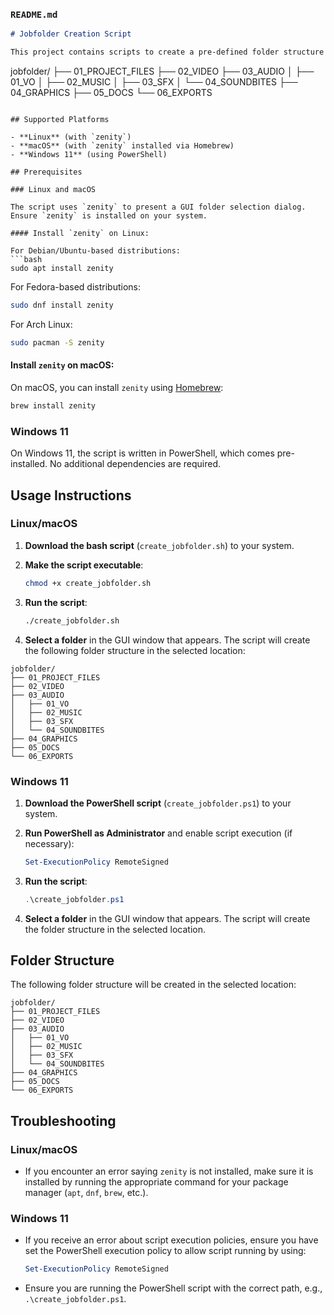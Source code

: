
### `README.md`

```markdown
# Jobfolder Creation Script

This project contains scripts to create a pre-defined folder structure (`jobfolder`) in a location specified by the user. The folder structure is as follows:

```
jobfolder/
├── 01_PROJECT_FILES
├── 02_VIDEO
├── 03_AUDIO
│   ├── 01_VO
│   ├── 02_MUSIC
│   ├── 03_SFX
│   └── 04_SOUNDBITES
├── 04_GRAPHICS
├── 05_DOCS
└── 06_EXPORTS
```

## Supported Platforms

- **Linux** (with `zenity`)
- **macOS** (with `zenity` installed via Homebrew)
- **Windows 11** (using PowerShell)

## Prerequisites

### Linux and macOS

The script uses `zenity` to present a GUI folder selection dialog. Ensure `zenity` is installed on your system.

#### Install `zenity` on Linux:

For Debian/Ubuntu-based distributions:
```bash
sudo apt install zenity
```

For Fedora-based distributions:
```bash
sudo dnf install zenity
```

For Arch Linux:
```bash
sudo pacman -S zenity
```

#### Install `zenity` on macOS:

On macOS, you can install `zenity` using [Homebrew](https://brew.sh/):
```bash
brew install zenity
```

### Windows 11

On Windows 11, the script is written in PowerShell, which comes pre-installed. No additional dependencies are required.

## Usage Instructions

### Linux/macOS

1. **Download the bash script** (`create_jobfolder.sh`) to your system.
2. **Make the script executable**:
   ```bash
   chmod +x create_jobfolder.sh
   ```

3. **Run the script**:
   ```bash
   ./create_jobfolder.sh
   ```

4. **Select a folder** in the GUI window that appears. The script will create the following folder structure in the selected location:

```
jobfolder/
├── 01_PROJECT_FILES
├── 02_VIDEO
├── 03_AUDIO
│   ├── 01_VO
│   ├── 02_MUSIC
│   ├── 03_SFX
│   └── 04_SOUNDBITES
├── 04_GRAPHICS
├── 05_DOCS
└── 06_EXPORTS
```

### Windows 11

1. **Download the PowerShell script** (`create_jobfolder.ps1`) to your system.
2. **Run PowerShell as Administrator** and enable script execution (if necessary):
   ```powershell
   Set-ExecutionPolicy RemoteSigned
   ```

3. **Run the script**:
   ```powershell
   .\create_jobfolder.ps1
   ```

4. **Select a folder** in the GUI window that appears. The script will create the folder structure in the selected location.

## Folder Structure

The following folder structure will be created in the selected location:

```
jobfolder/
├── 01_PROJECT_FILES
├── 02_VIDEO
├── 03_AUDIO
│   ├── 01_VO
│   ├── 02_MUSIC
│   ├── 03_SFX
│   └── 04_SOUNDBITES
├── 04_GRAPHICS
├── 05_DOCS
└── 06_EXPORTS
```

## Troubleshooting

### Linux/macOS
- If you encounter an error saying `zenity` is not installed, make sure it is installed by running the appropriate command for your package manager (`apt`, `dnf`, `brew`, etc.).

### Windows 11
- If you receive an error about script execution policies, ensure you have set the PowerShell execution policy to allow script running by using:
  ```powershell
  Set-ExecutionPolicy RemoteSigned
  ```

- Ensure you are running the PowerShell script with the correct path, e.g., `.\create_jobfolder.ps1`.

```
